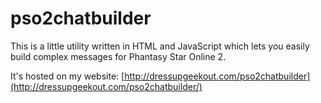 # pso2chatbuilder

This is a little utility written in HTML and JavaScript which lets you
easily build complex messages for Phantasy Star Online 2.

It's hosted on my website: [http://dressupgeekout.com/pso2chatbuilder](http://dressupgeekout.com/pso2chatbuilder/)

